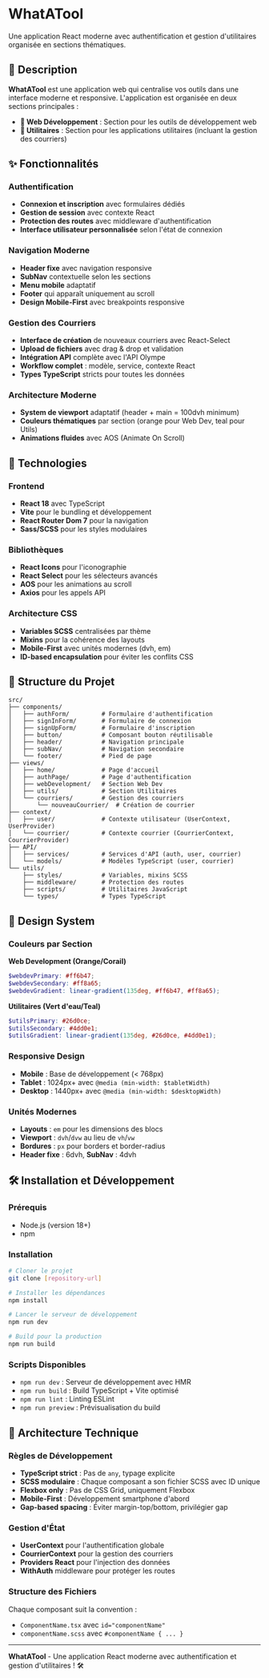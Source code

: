 # WhatATool

Une application React moderne avec authentification et gestion d'utilitaires organisée en sections thématiques.

## 🎯 Description

**WhatATool** est une application web qui centralise vos outils dans une interface moderne et responsive. L'application est organisée en deux sections principales :

- **🧡 Web Développement** : Section pour les outils de développement web
- **💙 Utilitaires** : Section pour les applications utilitaires (incluant la gestion des courriers)

## ✨ Fonctionnalités

### Authentification
- **Connexion et inscription** avec formulaires dédiés
- **Gestion de session** avec contexte React
- **Protection des routes** avec middleware d'authentification
- **Interface utilisateur personnalisée** selon l'état de connexion

### Navigation Moderne
- **Header fixe** avec navigation responsive
- **SubNav** contextuelle selon les sections
- **Menu mobile** adaptatif
- **Footer** qui apparaît uniquement au scroll
- **Design Mobile-First** avec breakpoints responsive

### Gestion des Courriers
- **Interface de création** de nouveaux courriers avec React-Select
- **Upload de fichiers** avec drag & drop et validation
- **Intégration API** complète avec l'API Olympe
- **Workflow complet** : modèle, service, contexte React
- **Types TypeScript** stricts pour toutes les données

### Architecture Moderne
- **System de viewport** adaptatif (header + main = 100dvh minimum)  
- **Couleurs thématiques** par section (orange pour Web Dev, teal pour Utils)
- **Animations fluides** avec AOS (Animate On Scroll)

## 🚀 Technologies

### Frontend
- **React 18** avec TypeScript
- **Vite** pour le bundling et développement
- **React Router Dom 7** pour la navigation
- **Sass/SCSS** pour les styles modulaires

### Bibliothèques
- **React Icons** pour l'iconographie
- **React Select** pour les sélecteurs avancés
- **AOS** pour les animations au scroll
- **Axios** pour les appels API

### Architecture CSS
- **Variables SCSS** centralisées par thème
- **Mixins** pour la cohérence des layouts
- **Mobile-First** avec unités modernes (dvh, em)
- **ID-based encapsulation** pour éviter les conflits CSS

## 📁 Structure du Projet

```
src/
├── components/
│   ├── authForm/         # Formulaire d'authentification
│   ├── signInForm/       # Formulaire de connexion
│   ├── signUpForm/       # Formulaire d'inscription
│   ├── button/           # Composant bouton réutilisable
│   ├── header/           # Navigation principale
│   ├── subNav/           # Navigation secondaire
│   └── footer/           # Pied de page
├── views/
│   ├── home/             # Page d'accueil
│   ├── authPage/         # Page d'authentification
│   ├── webDevelopment/   # Section Web Dev
│   ├── utils/            # Section Utilitaires
│   └── courriers/        # Gestion des courriers
│       └── nouveauCourrier/  # Création de courrier
├── context/
│   ├── user/             # Contexte utilisateur (UserContext, UserProvider)
│   └── courrier/         # Contexte courrier (CourrierContext, CourrierProvider)
├── API/
│   ├── services/         # Services d'API (auth, user, courrier)
│   └── models/           # Modèles TypeScript (user, courrier)
└── utils/
    ├── styles/           # Variables, mixins SCSS
    ├── middleware/       # Protection des routes
    ├── scripts/          # Utilitaires JavaScript
    └── types/            # Types TypeScript
```

## 🎨 Design System

### Couleurs par Section
**Web Development (Orange/Corail)**
```scss
$webdevPrimary: #ff6b47;
$webdevSecondary: #ff8a65;
$webdevGradient: linear-gradient(135deg, #ff6b47, #ff8a65);
```

**Utilitaires (Vert d'eau/Teal)**
```scss
$utilsPrimary: #26d0ce;
$utilsSecondary: #4dd0e1;  
$utilsGradient: linear-gradient(135deg, #26d0ce, #4dd0e1);
```

### Responsive Design
- **Mobile** : Base de développement (< 768px)
- **Tablet** : 1024px+ avec `@media (min-width: $tabletWidth)`
- **Desktop** : 1440px+ avec `@media (min-width: $desktopWidth)`

### Unités Modernes
- **Layouts** : `em` pour les dimensions des blocs
- **Viewport** : `dvh`/`dvw` au lieu de `vh`/`vw`
- **Bordures** : `px` pour borders et border-radius
- **Header fixe** : 6dvh, **SubNav** : 4dvh

## 🛠️ Installation et Développement

### Prérequis
- Node.js (version 18+)
- npm

### Installation
```bash
# Cloner le projet
git clone [repository-url]

# Installer les dépendances
npm install

# Lancer le serveur de développement
npm run dev

# Build pour la production
npm run build
```

### Scripts Disponibles
- `npm run dev` : Serveur de développement avec HMR
- `npm run build` : Build TypeScript + Vite optimisé
- `npm run lint` : Linting ESLint
- `npm run preview` : Prévisualisation du build

## 🔧 Architecture Technique

### Règles de Développement
- **TypeScript strict** : Pas de `any`, typage explicite
- **SCSS modulaire** : Chaque composant a son fichier SCSS avec ID unique
- **Flexbox only** : Pas de CSS Grid, uniquement Flexbox
- **Mobile-First** : Développement smartphone d'abord
- **Gap-based spacing** : Éviter margin-top/bottom, privilégier gap

### Gestion d'État
- **UserContext** pour l'authentification globale
- **CourrierContext** pour la gestion des courriers
- **Providers React** pour l'injection des données
- **WithAuth** middleware pour protéger les routes

### Structure des Fichiers
Chaque composant suit la convention :
- `ComponentName.tsx` avec `id="componentName"`
- `componentName.scss` avec `#componentName { ... }`

---

**WhatATool** - Une application React moderne avec authentification et gestion d'utilitaires ! 🛠️